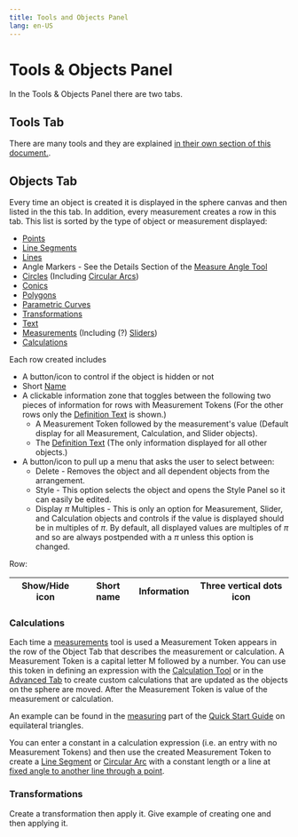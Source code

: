 ```yaml
---
title: Tools and Objects Panel
lang: en-US
---
```


# Tools & Objects Panel

In the Tools & Objects Panel there are two tabs.

## Tools Tab

There are many tools and they are explained [in their own section of this document.](/tools/edit.html).

## Objects Tab

Every time an object is created it is displayed in the sphere canvas and then listed in the this tab. In addition, every measurement creates a row in this tab. This list is sorted by the type of object or measurement displayed:

- [Points](/tools/basic.html#point)
- [Line Segments](/tools/basic.html#line-segment)
- [Lines](/tools/basic.html#line)
- Angle Markers - See the Details Section of the [Measure Angle Tool](/tools/measurement.html#angle)
- [Circles](/tools/basic.html#circle) (Including [Circular Arcs](/tools/advanced.html#circular-arc))
- [Conics](/tools/conic.html)
- [Polygons](/tools/basic.html#polygon-too-hard)
- [Parametric Curves](/tools/advanced.html#parametric-curve-user-defined)
- [Transformations](/tools/transformation.html)
- [Text](/tools/basic.html#text)
- [Measurements](/tools/measurement.html) (Including (?) [Sliders](/tools/measurement.html#slider))
- [Calculations](/tools/measurement.html#calculation)

Each row created includes

- A button/icon to control if the object is hidden or not
- Short [Name](/userguide/stylepanel.html#name)
- A clickable information zone that toggles between the following two pieces of information for rows with Measurement Tokens (For the other rows only the [Definition Text](/userguide/stylepanel.html#definition-text) is shown.)
  - A Measurement Token followed by the measurement's value (Default display for all Measurement, Calculation, and Slider objects).
  - The [Definition Text](/userguide/stylepanel.html#definition-text) (The only information displayed for all other objects.)
- A button/icon to pull up a menu that asks the user to select between:
  - Delete - Removes the object and all dependent objects from the arrangement.
  - Style - This option selects the object and opens the Style Panel so it can easily be edited.
  - Display $\pi$ Multiples - This is only an option for Measurement, Slider, and Calculation objects and controls if the value is displayed should be in multiples of $\pi$. By default, all displayed values are multiples of $\pi$ and so are always postpended with a $\pi$ unless this option is changed.

Row:

| Show/Hide icon | Short name | Information | Three vertical dots icon |
| -------------- | ---------- | ----------- | ------------------------ |


### Calculations

Each time a [measurements](/tools/measurement.html) tool is used a Measurement Token appears in the row of the Object Tab that describes the measurement or calculation. A Measurement Token is a capital letter M followed by a number. You can use this token in defining an expression with the [Calculation Tool](/tools/measurement.html#calculation) or in the [Advanced Tab](/userguide/stylepanel.html#advanced-tab) to create custom calculations that are updated as the objects on the sphere are moved. After the Measurement Token is value of the measurement or calculation.

An example can be found in the [measuring](/quickstart/measure.html#_3-use-the-calculation-row) part of the [Quick Start Guide](/quickstart/) on equilateral triangles.

<!-- Do I need a second example?
Here is a second example verifies that for a right triangle $ABC$ with right angle at side lengths $a$, $b:

- Clear the sphere by selecting the New Option on the blah blah menu.
- Create a circle using the [Circle Tool](/tools/basic.html#circle).
- Measure the distance between the center point of the circle and the point on the circle using the [Distance Tool](/tools/measurement.html#distance). Notice that a new row in the Measurement Section of the Objects Tab is created and that the Measurement Token M1 is displayed. -->

You can enter a constant in a calculation expression (i.e. an entry with no Measurement Tokens) and then use the created Measurement Token to create a [Line Segment](/tools/basic.html#line-segment) or [Circular Arc](/tools/advanced.html#circular-arc) with a constant length or a line at [fixed angle to another line through a point](/tools/measuredobject.html#measured-angle-line).

### Transformations

Create a transformation then apply it. Give example of creating one and then applying it.
